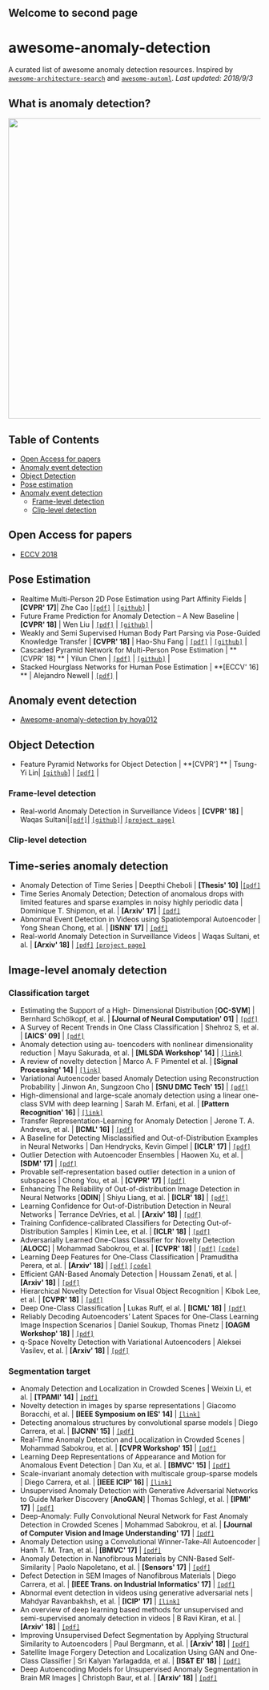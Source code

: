 
## Welcome to second page

# awesome-anomaly-detection
A curated list of awesome anomaly detection resources. Inspired by
 [`awesome-architecture-search`](https://github.com/sdukshis/awesome-ml) and
  [`awesome-automl`](https://github.com/hibayesian/awesome-automl-papers).
*Last updated: 2018/9/3*

## What is anomaly detection?

<p align="center">
  <img width="600" src="/assets/anomaly_detection_example1.PNG" "Example of anomaly detection.">
</p>





## Table of Contents
- [Open Access for papers](#open-access-for-papers)
- [Anomaly event detection](#anomaly-event-detection)
- [Object Detection](#object-detection)
- [Pose estimation](#pose-estimation)
- [Anomaly event detection](#anomaly-event-detection)
  - [Frame-level detection](#frame-level-detection)
  - [Clip-level detection](#clip-level-detection)


## Open Access for papers
- [ECCV 2018](http://openaccess.thecvf.com/ECCV2018.py)


## Pose Estimation
- Realtime Multi-Person 2D Pose Estimation using Part Affinity Fields |
 **[CVPR' 17]**| Zhe Cao |[`[pdf]`](https://arxiv.org/pdf/1611.08050.pdf) | [`[github]`](https://github.com/ZheC/Realtime_Multi-Person_Pose_Estimation) |
- Future Frame Prediction for Anomaly Detection – A New Baseline |
 **[CVPR' 18]** | Wen Liu | [`[pdf]`](https://arxiv.org/pdf/1712.09867.pdf) | [`[github]`](https://github.com/StevenLiuWen/ano_pred_cvpr2018) |
- Weakly and Semi Supervised Human Body Part Parsing via Pose-Guided Knowledge Transfer | **[CVPR' 18]** | Hao-Shu Fang | [`[pdf]`](https://arxiv.org/pdf/1805.04310.pdf) | [`[github]`](https://github.com/MVIG-SJTU/WSHP) |
- Cascaded Pyramid Network for Multi-Person Pose Estimation | **[CVPR' 18] ** | Yilun Chen | [`[pdf]`](https://arxiv.org/pdf/1711.07319.pdf) | [ `[github]`](https://github.com/chenyilun95/tf-cpn) |
- Stacked Hourglass Networks for Human Pose Estimation | **[ECCV' 16] ** | Alejandro Newell | [`[pdf]`](https://arxiv.org/pdf/1603.06937.pdf) |


## Anomaly event detection
- [Awesome-anomaly-detection by hoya012](https://github.com/hoya012/awesome-anomaly-detection)


## Object Detection
- Feature Pyramid Networks for Object Detection | **[CVPR'] ** | Tsung-Yi Lin| [`[github`](https://github.com/unsky/FPN)] |  [`[pdf]`](https://arxiv.org/pdf/1612.03144.pdf) |

### Frame-level detection
- Real-world Anomaly Detection in Surveillance Videos | **[CVPR' 18]** | Waqas Sultani|[`[pdf]`](https://arxiv.org/pdf/1801.04264.pdf)| [`[github]`](https://github.com/WaqasSultani/AnomalyDetectionCVPR2018)| [`[project page]`](http://crcv.ucf.edu/projects/real-world/)

### Clip-level detection



<!-- [`[pdf]`](url) | [`[github]`](url) -->
<!-- [`[pdf]`](url) | [`[github]`](url) -->
































## Time-series anomaly detection
- Anomaly Detection of Time Series | Deepthi Cheboli | **[Thesis' 10]** |[`[pdf]`](https://conservancy.umn.edu/bitstream/handle/11299/92985/Cheboli_Deepthi_May2010.pdf?sequence=1)
- Time Series Anomaly Detection; Detection of anomalous drops with limited features and sparse examples in noisy highly periodic data | Dominique T. Shipmon, et al. | **[Arxiv' 17]** |   [`[pdf]`](https://arxiv.org/ftp/arxiv/papers/1708/1708.03665.pdf)
- Abnormal Event Detection in Videos using Spatiotemporal Autoencoder | Yong Shean Chong, et al. | **[ISNN' 17]** | [`[pdf]`](https://arxiv.org/pdf/1701.01546.pdf)
- Real-world Anomaly Detection in Surveillance Videos | Waqas Sultani, et al. | **[Arxiv' 18]** | [`[pdf]`](http://crcv.ucf.edu/cchen/anomaly_detection.pdf) [`[project page]`](http://crcv.ucf.edu/cchen/)

## Image-level anomaly detection

### Classification target
- Estimating the Support of a High- Dimensional Distribution [**OC-SVM**] | Bernhard Schölkopf, et al. | **[Journal of Neural Computation' 01]** | [`[pdf]`](http://users.cecs.anu.edu.au/~williams/papers/P132.pdf)
- A Survey of Recent Trends in One Class Classification | Shehroz S, et al. | **[AICS' 09]** |  [`[pdf]`](https://aran.library.nuigalway.ie/xmlui/bitstream/handle/10379/1472/camera_ready_occ_lnai.pdf?sequence=1)
- Anomaly detection using au- toencoders with nonlinear dimensionality reduction | Mayu Sakurada, et al. | **[MLSDA Workshop' 14]** | [`[link]`](https://dl.acm.org/citation.cfm?id=2689747)
- A review of novelty detection | Marco A. F Pimentel et al. | **[Signal Processing' 14]** |  [`[link]`](https://www.sciencedirect.com/science/article/pii/S016516841300515X)
- Variational Autoencoder based Anomaly Detection using Reconstruction Probability | Jinwon An, Sungzoon Cho |  **[SNU DMC Tech' 15]** | [`[pdf]`](http://dm.snu.ac.kr/static/docs/TR/SNUDM-TR-2015-03.pdf)
- High-dimensional and large-scale anomaly detection using a linear one-class SVM with deep learning | Sarah M. Erfani, et al. | **[Pattern Recognition' 16]** | [`[link]`](https://dl.acm.org/citation.cfm?id=2952200)
- Transfer Representation-Learning for Anomaly Detection | Jerone T. A. Andrews, et al. | **[ICML' 16]** | [`[pdf]`](https://pdfs.semanticscholar.org/c533/52a4239568cc915ad968aff51c49924a3072.pdf)
- A Baseline for Detecting Misclassified and Out-of-Distribution Examples in Neural Networks | Dan Hendrycks, Kevin Gimpel | **[ICLR' 17]** | [`[pdf]`](https://arxiv.org/pdf/1610.02136.pdf)
- Outlier Detection with Autoencoder Ensembles | Haowen Xu, et al. | **[SDM' 17]** | [`[pdf]`](https://arxiv.org/pdf/1802.03903.pdf)
- Provable self-representation based outlier detection in a union of subspaces | Chong You, et al. | **[CVPR' 17]** | [`[pdf]`](https://arxiv.org/pdf/1704.03925.pdf)
- Enhancing The Reliability of Out-of-distribution Image Detection in Neural Networks [**ODIN**] | Shiyu Liang, et al. | **[ICLR' 18]** | [`[pdf]`](https://arxiv.org/pdf/1706.02690.pdf)
- Learning Confidence for Out-of-Distribution Detection in Neural Networks | Terrance DeVries, et al. | **[Arxiv' 18]** |  [`[pdf]`](https://arxiv.org/pdf/1802.04865.pdf)
- Training Confidence-calibrated Classifiers for Detecting Out-of-Distribution Samples | Kimin Lee, et al. | **[ICLR' 18]** |  [`[pdf]`](https://arxiv.org/pdf/1711.09325.pdf)
- Adversarially Learned One-Class Classifier for Novelty Detection [**ALOCC**] | Mohammad Sabokrou, et al. | **[CVPR' 18]** |  [`[pdf]`](https://arxiv.org/pdf/1802.09088.pdf) [`[code]`](https://github.com/khalooei/ALOCC-CVPR2018)
- Learning Deep Features for One-Class Classification | Pramuditha Perera, et al. | **[Arxiv' 18]** |   [`[pdf]`](https://arxiv.org/pdf/1801.05365.pdf) [`[code]`](https://github.com/PramuPerera/DeepOneClass)
- Efficient GAN-Based Anomaly Detection | Houssam Zenati, et al. | **[Arxiv' 18]** |  [`[pdf]`](https://arxiv.org/pdf/1802.06222.pdf)
- Hierarchical Novelty Detection for Visual Object Recognition | Kibok Lee, et al. | **[CVPR' 18]** | [`[pdf]`](https://arxiv.org/pdf/1804.00722.pdf)
- Deep One-Class Classification | Lukas Ruff, el al. | **[ICML' 18]** | [`[pdf]`](http://data.bit.uni-bonn.de/publications/ICML2018.pdf)
- Reliably Decoding Autoencoders’ Latent Spaces for One-Class Learning Image Inspection Scenarios | Daniel Soukup, Thomas Pinetz | **[OAGM Workshop' 18]** | [`[pdf]`](https://workshops.aapr.at/wp-content/uploads/Proceedings/2018/OAGM_2018_paper_19.pdf)
- q-Space Novelty Detection with Variational Autoencoders | Aleksei Vasilev, et al. | **[Arxiv' 18]** |  [`[pdf]`](https://arxiv.org/pdf/1806.02997.pdf)

### Segmentation target
- Anomaly Detection and Localization in Crowded Scenes | Weixin Li, et al. | **[TPAMI' 14]** | [`[pdf]`](http://www.svcl.ucsd.edu/publications/journal/2013/pami.anomaly/pami_anomaly.pdf)
- Novelty detection in images by sparse representations | Giacomo Boracchi, et al. | **[IEEE Symposium on IES' 14]** | [`[link]`](https://ieeexplore.ieee.org/document/7008985/)
- Detecting anomalous structures by convolutional sparse models | Diego Carrera, et al. | **[IJCNN' 15]** | [`[pdf]`](http://www.cs.tut.fi/~foi/papers/IJCNN2015-Carrera-Detecting_Anomalous_Structures.pdf)
- Real-Time Anomaly Detection and Localization in Crowded Scenes | Mohammad Sabokrou, et al. | **[CVPR Workshop' 15]** | [`[pdf]`](https://arxiv.org/pdf/1511.06936.pdf)
- Learning Deep Representations of Appearance and Motion for Anomalous Event Detection | Dan Xu, et al. | **[BMVC' 15]** | [`[pdf]`](https://arxiv.org/pdf/1510.01553.pdf)
- Scale-invariant anomaly detection with multiscale group-sparse models | Diego Carrera, et al. | **[IEEE ICIP' 16]** | [`[link]`](https://ieeexplore.ieee.org/document/7533089/)
- Unsupervised Anomaly Detection with Generative Adversarial Networks to Guide Marker Discovery  [**AnoGAN**] | Thomas Schlegl, et al. | **[IPMI' 17]** | [`[pdf]`](https://arxiv.org/pdf/1703.05921.pdf)
- Deep-Anomaly: Fully Convolutional Neural Network for Fast Anomaly Detection in Crowded Scenes | Mohammad Sabokrou, et al. | **[Journal of Computer Vision and Image Understanding' 17]** | [`[pdf]`](https://arxiv.org/pdf/1609.00866.pdf)
- Anomaly Detection using a Convolutional Winner-Take-All Autoencoder | Hanh T. M. Tran, et al. | **[BMVC' 17]** |  [`[pdf]`](http://eprints.whiterose.ac.uk/121891/1/BMVC2017.pdf)
- Anomaly Detection in Nanofibrous Materials by CNN-Based Self-Similarity | Paolo Napoletano, et al. | **[Sensors' 17]** | [`[pdf]`](http://www.mdpi.com/1424-8220/18/1/209/pdf)
- Defect Detection in SEM Images of Nanofibrous Materials | Diego Carrera, et al. | **[IEEE Trans. on Industrial Informatics' 17]** | [`[pdf]`](http://home.deib.polimi.it/boracchi/docs/2017_Anomaly_Detection_SEM.pdf)
- Abnormal event detection in videos using generative adversarial nets | Mahdyar Ravanbakhsh, et al. |  **[ICIP' 17]** | [`[link]`](https://ieeexplore.ieee.org/document/8296547/)
- An overview of deep learning based methods for unsupervised and semi-supervised anomaly detection in videos |  B Ravi Kiran, et al. | **[Arxiv' 18]** |  [`[pdf]`](https://arxiv.org/pdf/1801.03149.pdf)
- Improving Unsupervised Defect Segmentation by Applying Structural Similarity to Autoencoders | Paul Bergmann, et al. | **[Arxiv' 18]** | [`[pdf]`](https://arxiv.org/pdf/1807.02011.pdf)
- Satellite Image Forgery Detection and Localization Using GAN and One-Class Classifier | Sri Kalyan Yarlagadda, et al. | **[IS&T EI' 18]** | [`[pdf]`](https://arxiv.org/pdf/1802.04881.pdf)
- Deep Autoencoding Models for Unsupervised Anomaly Segmentation in Brain MR Images | Christoph Baur, et al. | **[Arxiv' 18]** | [`[pdf]`](https://arxiv.org/pdf/1804.04488.pdf)


###
